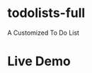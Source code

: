 # todolists-full
A Customized To Do List


<h1><link url='https://floating-island-27672.herokuapp.com/'>Live Demo</Link></h1>
